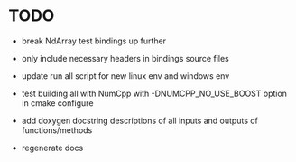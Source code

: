 # TODO

* break NdArray test bindings up further
* only include necessary headers in bindings source files

* update run all script for new linux env and windows env
* test building all with NumCpp with -DNUMCPP_NO_USE_BOOST option in cmake configure

* add doxygen docstring descriptions of all inputs and outputs of functions/methods
* regenerate docs
